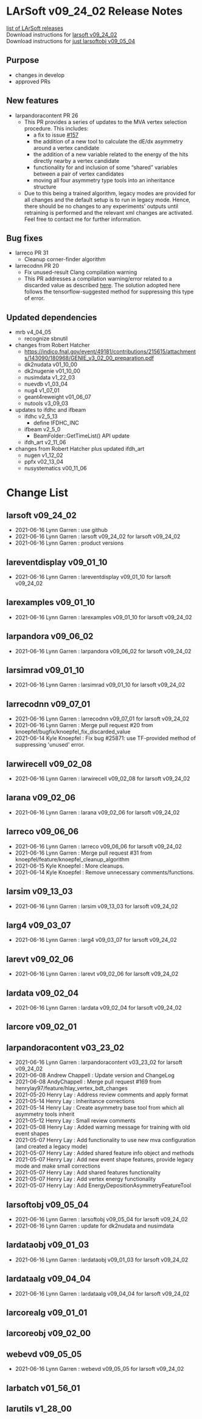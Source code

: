 # LArSoft v09_24_02 Release Notes



[list of LArSoft releases](LArSoft_release_list)  
Download instructions for [larsoft v09_24_02](https://scisoft.fnal.gov/scisoft/bundles/larsoft/v09_24_02/larsoft-v09_24_02.html)  
Download instructions for [just larsoftobj v09_05_04](https://scisoft.fnal.gov/scisoft/bundles/larsoftobj/v09_05_04/larsoftobj-v09_05_04.html)

## Purpose

-   changes in develop
-   approved PRs

## New features

-   larpandoracontent PR 26
    -   This PR provides a series of updates to the MVA vertex selection procedure. This includes:
        -   a fix to issue [\#157](https://github.com/PandoraPFA/LArContent/issues/157)
        -   the addition of a new tool to calculate the dE/dx asymmetry around a vertex candidate
        -   the addition of a new variable related to the energy of the hits directly nearby a vertex candidate
        -   functionality for and inclusion of some “shared” variables between a pair of vertex candidates
        -   moving all four asymmetry type tools into an inheritance structure
    -   Due to this being a trained algorithm, legacy modes are provided for all changes and the default setup is to run in legacy mode. Hence, there should be no changes to any experiments' outputs until retraining is performed and the relevant xml changes are activated. Feel free to contact me for further information.

## Bug fixes

-   larreco PR 31
    -   Cleanup corner-finder algorithm
-   larrecodnn PR 20
    -   Fix unused-result Clang compilation warning
    -   This PR addresses a compilation warning/error related to a discarded value as described [here](https://cdcvs.fnal.gov/redmine/issues/25871). The solution adopted here follows the tensorflow-suggested method for suppressing this type of error.

## Updated dependencies

-   mrb v4_04_05
    -   recognize sbnutil
-   changes from Robert Hatcher
    -   https://indico.fnal.gov/event/49181/contributions/215615/attachments/143090/180968/GENIE_v3_02_00_preparation.pdf
    -   dk2nudata v01_10_00
    -   dk2nugenie v01_10_00
    -   nusimdata v1_22_03
    -   nuevdb v1_03_04
    -   nug4 v1_07_01
    -   geant4reweight v01_06_07
    -   nutools v3_09_03
-   updates to ifdhc and ifbeam
    -   ifdhc v2_5_13
        -   define IFDHC_INC
    -   ifbeam v2_5_0
        -   BeamFolder::GetTimeList() API update
    -   ifdh_art v2_11_06
-   changes from Robert Hatcher plus updated ifdh_art
    -   nugen v1_12_02
    -   ppfx v02_13_04
    -   nusystematics v00_11_06

# Change List

## larsoft v09_24_02

-   2021-06-16 Lynn Garren : use github
-   2021-06-16 Lynn Garren : larsoft v09_24_02 for larsoft v09_24_02
-   2021-06-16 Lynn Garren : product versions

## lareventdisplay v09_01_10

-   2021-06-16 Lynn Garren : lareventdisplay v09_01_10 for larsoft v09_24_02

## larexamples v09_01_10

-   2021-06-16 Lynn Garren : larexamples v09_01_10 for larsoft v09_24_02

## larpandora v09_06_02

-   2021-06-16 Lynn Garren : larpandora v09_06_02 for larsoft v09_24_02

## larsimrad v09_01_10

-   2021-06-16 Lynn Garren : larsimrad v09_01_10 for larsoft v09_24_02

## larrecodnn v09_07_01

-   2021-06-16 Lynn Garren : larrecodnn v09_07_01 for larsoft v09_24_02
-   2021-06-16 Lynn Garren : Merge pull request \#20 from knoepfel/bugfix/knoepfel_fix_discarded_value
-   2021-06-14 Kyle Knoepfel : Fix bug \#25871: use TF-provided method of suppressing 'unused' error.

## larwirecell v09_02_08

-   2021-06-16 Lynn Garren : larwirecell v09_02_08 for larsoft v09_24_02

## larana v09_02_06

-   2021-06-16 Lynn Garren : larana v09_02_06 for larsoft v09_24_02

## larreco v09_06_06

-   2021-06-16 Lynn Garren : larreco v09_06_06 for larsoft v09_24_02
-   2021-06-16 Lynn Garren : Merge pull request \#31 from knoepfel/feature/knoepfel_cleanup_algorithm
-   2021-06-15 Kyle Knoepfel : More cleanups.
-   2021-06-14 Kyle Knoepfel : Remove unnecessary comments/functions.

## larsim v09_13_03

-   2021-06-16 Lynn Garren : larsim v09_13_03 for larsoft v09_24_02

## larg4 v09_03_07

-   2021-06-16 Lynn Garren : larg4 v09_03_07 for larsoft v09_24_02

## larevt v09_02_06

-   2021-06-16 Lynn Garren : larevt v09_02_06 for larsoft v09_24_02

## lardata v09_02_04

-   2021-06-16 Lynn Garren : lardata v09_02_04 for larsoft v09_24_02

## larcore v09_02_01

## larpandoracontent v03_23_02

-   2021-06-16 Lynn Garren : larpandoracontent v03_23_02 for larsoft v09_24_02
-   2021-06-08 Andrew Chappell : Update version and ChangeLog
-   2021-06-08 AndyChappell : Merge pull request \#169 from henrylay97/feature/hlay_vertex_bdt_changes
-   2021-05-20 Henry Lay : Address review comments and apply format
-   2021-05-14 Henry Lay : Inheritance corrections
-   2021-05-14 Henry Lay : Create asymmetry base tool from which all asymmetry tools inherit
-   2021-05-12 Henry Lay : Small review comments
-   2021-05-08 Henry Lay : Added warning message for training with old event shapes
-   2021-05-07 Henry Lay : Add functionality to use new mva configuration (and created a legacy mode)
-   2021-05-07 Henry Lay : Added shared feature info object and methods
-   2021-05-07 Henry Lay : Add new event shape features, provide legacy mode and make small corrections
-   2021-05-07 Henry Lay : Add shared features functionality
-   2021-05-07 Henry Lay : Add vertex energy functionality
-   2021-05-07 Henry Lay : Add EnergyDepositionAsymmetryFeatureTool

## larsoftobj v09_05_04

-   2021-06-16 Lynn Garren : larsoftobj v09_05_04 for larsoft v09_24_02
-   2021-06-16 Lynn Garren : update for dk2nudata and nusimdata

## lardataobj v09_01_03

-   2021-06-16 Lynn Garren : lardataobj v09_01_03 for larsoft v09_24_02

## lardataalg v09_04_04

-   2021-06-16 Lynn Garren : lardataalg v09_04_04 for larsoft v09_24_02

## larcorealg v09_01_01

## larcoreobj v09_02_00

## webevd v09_05_05

-   2021-06-16 Lynn Garren : webevd v09_05_05 for larsoft v09_24_02

## larbatch v01_56_01

## larutils v1_28_00

